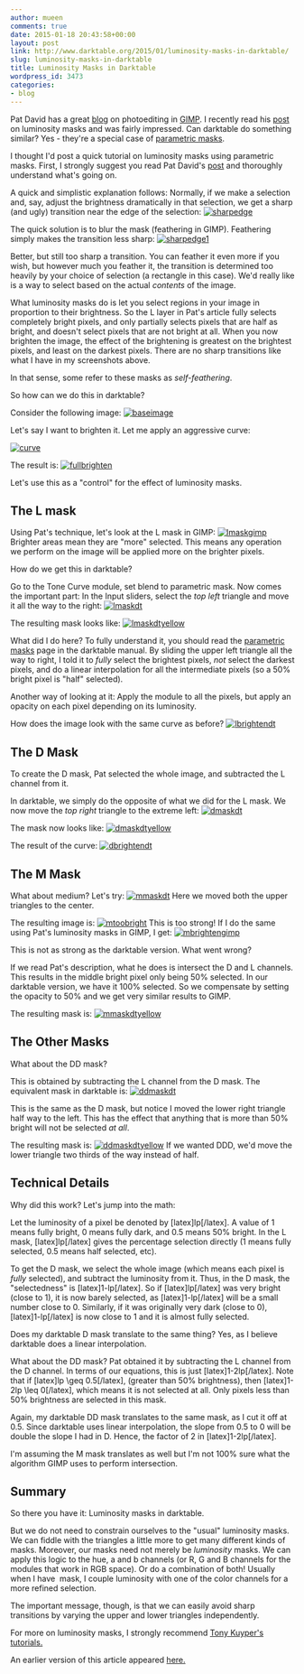 ```yaml
---
author: mueen
comments: true
date: 2015-01-18 20:43:58+00:00
layout: post
link: http://www.darktable.org/2015/01/luminosity-masks-in-darktable/
slug: luminosity-masks-in-darktable
title: Luminosity Masks in Darktable
wordpress_id: 3473
categories:
- blog
---
```


Pat David has a great [blog](http://blog.patdavid.net/) on photoediting in [GIMP](http://www.gimp.org/). I recently read his [post](http://blog.patdavid.net/2013/11/getting-around-in-gimp-luminosity-masks.html) on luminosity masks and was fairly impressed. Can darktable do something similar? Yes - they're a special case of [parametric masks](http://www.darktable.org/usermanual/ch03s02s08.html.php).

I thought I'd post a quick tutorial on luminosity masks using parametric masks. First, I strongly suggest you read Pat David's [post](http://blog.patdavid.net/2013/11/getting-around-in-gimp-luminosity-masks.html) and thoroughly understand what's going on.

A quick and simplistic explanation follows: Normally, if we make a selection and, say, adjust the brightness dramatically in that selection, we get a sharp (and ugly) transition near the edge of the selection:
[![sharpedge](https://www.darktable.org/wp-content/uploads/2015/01/sharpedge-494x307.png)](https://www.darktable.org/wp-content/uploads/2015/01/sharpedge.png)

The quick solution is to blur the mask (feathering in GIMP). Feathering simply makes the transition less sharp:
[![sharpedge1](https://www.darktable.org/wp-content/uploads/2015/01/sharpedge1-494x307.png)](https://www.darktable.org/wp-content/uploads/2015/01/sharpedge1.png)

Better, but still too sharp a transition. You can feather it even more if you wish, but however much you feather it, the transition is determined too heavily by your choice of selection (a rectangle in this case). We'd really like is a way to select based on the actual _contents_ of the image.

What luminosity masks do is let you select regions in your image in proportion to their brightness. So the L layer in Pat's article fully selects completely bright pixels, and only partially selects pixels that are half as bright, and doesn't select pixels that are not bright at all. When you now brighten the image, the effect of the brightening is greatest on the brightest pixels, and least on the darkest pixels. There are no sharp transitions like what I have in my screenshots above.

In that sense, some refer to these masks as _self-feathering_.

So how can we do this in darktable?

Consider the following image:
[![baseimage](https://www.darktable.org/wp-content/uploads/2015/01/baseimage-494x326.jpg)](https://www.darktable.org/wp-content/uploads/2015/01/baseimage.jpg)

Let's say I want to brighten it. Let me apply an aggressive curve:

[![curve](https://www.darktable.org/wp-content/uploads/2015/01/curve.png)](https://www.darktable.org/wp-content/uploads/2015/01/curve.png)

The result is:
[![fullbrighten](https://www.darktable.org/wp-content/uploads/2015/01/fullbrighten-494x326.jpg)](https://www.darktable.org/wp-content/uploads/2015/01/fullbrighten.jpg)

Let's use this as a "control" for the effect of luminosity masks.





## The L mask


Using Pat's technique, let's look at the L mask in GIMP:
[![lmaskgimp](https://www.darktable.org/wp-content/uploads/2015/01/lmaskgimp-494x327.png)](https://www.darktable.org/wp-content/uploads/2015/01/lmaskgimp.png)
Brighter areas mean they are "more" selected. This means any operation we perform on the image will be applied more on the brighter pixels.

How do we get this in darktable?

Go to the Tone Curve module, set blend to parametric mask. Now comes the important part: In the Input sliders, select the _top left_ triangle and move it all the way to the right:
[![lmaskdt](https://www.darktable.org/wp-content/uploads/2015/01/lmaskdt.png)](https://www.darktable.org/wp-content/uploads/2015/01/lmaskdt.png)

The resulting mask looks like:
[![lmaskdtyellow](https://www.darktable.org/wp-content/uploads/2015/01/lmaskdtyellow-494x326.png)](https://www.darktable.org/wp-content/uploads/2015/01/lmaskdtyellow.png)

What did I do here? To fully understand it, you should read the [parametric masks](http://www.darktable.org/usermanual/ch03s02s08.html.php) page in the darktable manual. By sliding the upper left triangle all the way to right, I told it to _fully_ select the brightest pixels, _not_ select the darkest pixels, and do a linear interpolation for all the intermediate pixels (so a 50% bright pixel is "half" selected).

Another way of looking at it: Apply the module to all the pixels, but apply an opacity on each pixel depending on its luminosity.

How does the image look with the same curve as before?
[![lbrightendt](https://www.darktable.org/wp-content/uploads/2015/01/lbrightendt-494x326.jpg)](https://www.darktable.org/wp-content/uploads/2015/01/lbrightendt.jpg)









## The D Mask


To create the D mask, Pat selected the whole image, and subtracted the L channel from it.

In darktable, we simply do the opposite of what we did for the L mask. We now move the _top right_ triangle to the extreme left:
[![dmaskdt](https://www.darktable.org/wp-content/uploads/2015/01/dmaskdt.png)](https://www.darktable.org/wp-content/uploads/2015/01/dmaskdt.png)

The mask now looks like:
[![dmaskdtyellow](https://www.darktable.org/wp-content/uploads/2015/01/dmaskdtyellow-494x326.png)](https://www.darktable.org/wp-content/uploads/2015/01/dmaskdtyellow.png)

The result of the curve:
[![dbrightendt](https://www.darktable.org/wp-content/uploads/2015/01/dbrightendt-494x326.jpg)](https://www.darktable.org/wp-content/uploads/2015/01/dbrightendt.jpg)









## The M Mask


What about medium? Let's try:
[![mmaskdt](https://www.darktable.org/wp-content/uploads/2015/01/mmaskdt.png)](https://www.darktable.org/wp-content/uploads/2015/01/mmaskdt.png)
Here we moved both the upper triangles to the center.

The resulting image is:
[![mtoobright](https://www.darktable.org/wp-content/uploads/2015/01/mtoobright-494x326.jpg)](https://www.darktable.org/wp-content/uploads/2015/01/mtoobright.jpg)
This is too strong! If I do the same using Pat's luminosity masks in GIMP, I get:
[![mbrightengimp](https://www.darktable.org/wp-content/uploads/2015/01/mbrightengimp-494x327.jpg)](https://www.darktable.org/wp-content/uploads/2015/01/mbrightengimp.jpg)

This is not as strong as the darktable version. What went wrong?

If we read Pat's description, what he does is intersect the D and L channels. This results in the middle bright pixel only being 50% selected. In our darktable version, we have it 100% selected. So we compensate by setting the opacity to 50% and we get very similar results to GIMP.

The resulting mask is:
[![mmaskdtyellow](https://www.darktable.org/wp-content/uploads/2015/01/mmaskdtyellow-494x326.png)](https://www.darktable.org/wp-content/uploads/2015/01/mmaskdtyellow.png)









## The Other Masks


What about the DD mask?

This is obtained by subtracting the L channel from the D mask. The equivalent mask in darktable is:
[![ddmaskdt](https://www.darktable.org/wp-content/uploads/2015/01/ddmaskdt.png)](https://www.darktable.org/wp-content/uploads/2015/01/ddmaskdt.png)

This is the same as the D mask, but notice I moved the lower right triangle half way to the left. This has the effect that anything that is more than 50% bright will not be selected _at all_.

The resulting mask is:
[![ddmaskdtyellow](https://www.darktable.org/wp-content/uploads/2015/01/ddmaskdtyellow-494x326.png)](https://www.darktable.org/wp-content/uploads/2015/01/ddmaskdtyellow.png)
If we wanted DDD, we'd move the lower triangle two thirds of the way instead of half.









## Technical Details


Why did this work? Let's jump into the math:

Let the luminosity of a pixel be denoted by [latex]lp[/latex]. A value of 1 means fully bright, 0 means fully dark, and 0.5 means 50% bright. In the L mask, [latex]lp[/latex] gives the percentage selection directly (1 means fully selected, 0.5 means half selected, etc).

To get the D mask, we select the whole image (which means each pixel is _fully_ selected), and subtract the luminosity from it. Thus, in the D mask, the "selectedness" is [latex]1-lp[/latex]. So if [latex]lp[/latex] was very bright (close to 1), it is now barely selected, as [latex]1-lp[/latex] will be a small number close to 0. Similarly, if it was originally very dark (close to 0), [latex]1-lp[/latex] is now close to 1 and it is almost fully selected.

Does my darktable D mask translate to the same thing? Yes, as I believe darktable does a linear interpolation.

What about the DD mask? Pat obtained it by subtracting the L channel from the D channel. In terms of our equations, this is just [latex]1-2lp[/latex]. Note that if [latex]lp \geq 0.5[/latex], (greater than 50% brightness), then [latex]1-2lp \leq 0[/latex], which means it is not selected at all. Only pixels less than 50% brightness are selected in this mask.

Again, my darktable DD mask translates to the same mask, as I cut it off at 0.5. Since darktable uses linear interpolation, the slope from 0.5 to 0 will be double the slope I had in D. Hence, the factor of 2 in [latex]1-2lp[/latex].

I'm assuming the M mask translates as well but I'm not 100% sure what the algorithm GIMP uses to perform intersection.









## Summary


So there you have it: Luminosity masks in darktable.

But we do not need to constrain ourselves to the "usual" luminosity masks. We can fiddle with the triangles a little more to get many different kinds of masks. Moreover, our masks need not merely be _luminosity_ masks. We can apply this logic to the hue, a and b channels (or R, G and B channels for the modules that work in RGB space). Or do a combination of both! Usually when I have  mask, I couple luminosity with one of the color channels for a more refined selection.

The important message, though, is that we can easily avoid sharp transitions by varying the upper and lower triangles independently.

For more on luminosity masks, I strongly recommend [Tony Kuyper's tutorials.](http://goodlight.us/writing/tutorials.html)

An earlier version of this article appeared [here.](http://blog.nawaz.org/posts/2015/Jan/luminosity-masks-in-darktable/)


